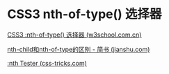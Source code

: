 # CSS3 nth-of-type() 选择器

[CSS3 :nth-of-type() 选择器 (w3school.com.cn)](https://www.w3school.com.cn/cssref/selector_nth-of-type.asp)

[nth-child和nth-of-type的区别 - 简书 (jianshu.com)](https://www.jianshu.com/p/980272b13330)

[:nth Tester (css-tricks.com)](https://css-tricks.com/examples/nth-child-tester/#)

